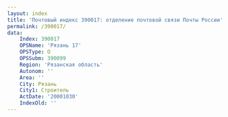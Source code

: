 ```yaml
---
layout: index
title: 'Почтовый индекс 390017: отделение почтовой связи Почты России'
permalink: /390017/
data:
    Index: 390017
    OPSName: 'Рязань 17'
    OPSType: О
    OPSSubm: 390099
    Region: 'Рязанская область'
    Autonom: ''
    Area: ''
    City: Рязань
    City1: Строитель
    ActDate: '20001030'
    IndexOld: ''
---
```

